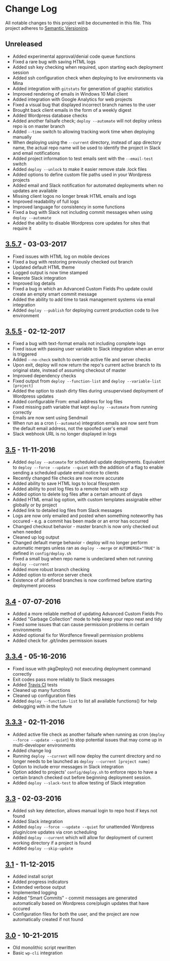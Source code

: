 # Change Log
All notable changes to this project will be documented in this file.
This project adheres to [Semantic Versioning](http://semver.org/).

## Unreleased
- Added experimental approval/denial code queue functions
- Fixed a rare bug with saving HTML logs
- Added ssh key checking when required, upon starting each deployment session
- Added ssh configuration check when deploying to live environments via Mina
- Added integration with `gitstats` for generation of graphic statistics
- Improved rendering of emails in Windows 10 Mail client
- Added integration with Google Analytics for web projects
- Fixed a visual bug that displayed incorrect branch names to the user 
- Brought back client emails in the form of a weekly digest
- Added Wordpress database checks
- Added another failsafe check; `deploy --automate` will not deploy unless repo is on master branch
- Added `--time` switch to allowing tracking work time when deploying manually
- When deploying using the `--current` directory, instead of app directory name, the actual repo name will be used to identify the project in Slack and email notifications
- Added project information to test emails sent with the `--email-test` switch
- Added `deploy --unlock` to make it easier remove stale .lock files
- Added options to define custom file paths used in your Wordpress projects
- Added email and Slack notification for automated deployments when no updates are available
- Missing client logos no longer break HTML emails and logs
- Improved readability of full logs
- Improved language for consistency in some functions
- Fixed a bug with Slack not including commit messages when using `deploy --automate`
- Added the ability to disable Wordpress core updates for sites that require it

## [3.5.7] - 03-03-2017
- Fixed issues with HTML log on mobile devices
- Fixed a bug with restoring previously checked out branch
- Updated default HTML theme
- Logged output is now time stamped
- Rewrote Slack integration
- Improved log details
- Fixed a bug in which an Advanced Custom Fields Pro update could create an empty smart commit message
- Added the ability to add time to task management systems via email integration
- Added `deploy --publish` for deploying current production code to live environment

## [3.5.5] - 02-12-2017
- Fixed a bug with text-format emails not including complete logs
- Fixed issue with passing user variable to Slack integration when an error is triggered
- Added `--no-check` switch to override active file and server checks
- Upon exit, deploy will now return the repo's current active branch to its original state, instead of assuming checkout of master
- Improved dependency checks
- Fixed output from `deploy --function-list` and `deploy --variable-list [project]`
- Added the option to stash dirty files during unsupervised deployment of Wordpress updates
- Added configurable From: email address for log files
- Fixed missing path variable that kept `deploy --automate` from running correctly
- Emails are now sent using Sendmail
- When run as a cron (`--automate`) integration emails are now sent from the default email address, not the spoofed user's email
- Slack webhook URL is no longer displayed in logs

## [3.5] - 11-11-2016
- Added `deploy --automate` for scheduled update deployments. Equivalent to `deploy --force --update --quiet` with the addition of a flag to enable sending a scheduled update email notice to clients
- Recently changed file checks are now more accurate
- Added ability to save HTML logs to local filesystem
- Added ability to post log files to a remote host with scp
- Added option to delete log files after a certain amount of days
- Added HTML email log option, with custom templates assignable either globally or by project
- Added link to detailed log files from Slack messages 
- Logs are now only emailed and posted when something noteworthy has occured - e.g. a commit has been made or an error has occurred
- Changed checkout behavior - master branch is now only checked out when needed
- Cleaned up log output
- Changed default merge behavior - deploy will no longer perform automatic merges unless ran as `deploy --merge` or `AUTOMERGE="TRUE"` is defined in `config/deploy.sh` 
- Fixed a small bug when repo name is undeclared when not running `deploy --current`
- Added more robust branch checking
- Added option to enforce server check
- Existence of all defined branches is now confirmed before starting deployment process

## [3.4] - 07-07-2016
- Added a more reliable method of updating Advanced Custom Fields Pro
- Added "Garbage Collection" mode to help keep your repo neat and tidy
- Fixed some issues that can cause permission problems in certain environments
- Added optional fix for Wordfence firewall permission problems
- Added check for .git/index permission issues

## [3.3.4] - 05-16-2016
- Fixed issue with pkgDeploy() not executing deployment command correctly
- Exit codes pass more reliably to Slack messages 
- Added [Travis CI](https://travis-ci.org/EMRL/deploy) tests
- Cleaned up many functions
- Cleaned up configuration files
- Added `deploy --function-list` to list all available functions() for help debugging with in the future

## [3.3.3] - 02-11-2016
- Added active file check as another failsafe when running as cron (`deploy --force --update --quiet`) to stop potential issues that may come up in multi-developer environments
- Added change log
- Running `deploy --current` will now deploy the current directory and no longer needs to be launched as `deploy --current [project name]`
- Option to include error messages in Slack integration
- Option added to projects' `config/deploy.sh` to enforce repo to have a certain branch checked out before beginning deployment session. 
- Added `deploy --slack-test` to allow testing of Slack integration

## [3.3] - 02-03-2016
- Added ssh key detection, allows manual login to repo host if keys not found
- Added Slack integration
- Added `deploy --force --update --quiet` for unattended Wordpress plugin/core updates via cron scheduling 
- Added `deploy --current` which will allow for deployment of current working directory if a project is found
- Added `deploy --skip-update`

## [3.1] - 11-12-2015
- Added install script
- Added progress indicators
- Extended verbose output
- Implemented logging
- Added "Smart Commits" - commit messages are generated automatically based on Wordpress core/plugin updates that have occured
- Configuration files for both the user, and the project are now automatically created if not found 

## [3.0] - 10-21-2015
- Old monolithic script rewritten
- Basic `wp-cli` integration  




[Unreleased]: https://github.com/EMRL/deploy/compare/v3.5.7...HEAD
[3.5.7]: https://github.com/EMRL/deploy/compare/v3.5.5...v3.5.7
[3.5.5]: https://github.com/EMRL/deploy/compare/v3.5...v3.5.5
[3.5]: https://github.com/EMRL/deploy/compare/v3.4...v3.5
[3.4]: https://github.com/EMRL/deploy/compare/v3.3.4...v3.4
[3.3.4]: https://github.com/EMRL/deploy/compare/v3.3.3...v3.3.4
[3.3.3]: https://github.com/EMRL/deploy/compare/v3.3...v3.3.3
[3.3]: https://github.com/EMRL/deploy/compare/v3.1...v3.3
[3.1]: https://github.com/EMRL/deploy/compare/v3.0...v3.1
[3.0]: https://github.com/EMRL/deploy/commits/v3.0
